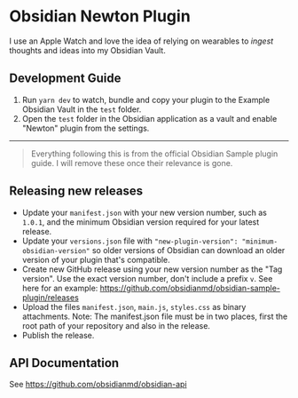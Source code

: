 # Obsidian Newton Plugin

I use an Apple Watch and love the idea of relying on wearables to _ingest_ thoughts and ideas into my Obsidian Vault.

## Development Guide

1. Run `yarn dev` to watch, bundle and copy your plugin to the Example Obsidian Vault in the `test` folder.
2. Open the `test` folder in the Obsidian application as a vault and enable "Newton" plugin from the settings.

---

> Everything following this is from the official Obsidian Sample plugin guide. I will remove these once their relevance is gone.

## Releasing new releases

-   Update your `manifest.json` with your new version number, such as `1.0.1`, and the minimum Obsidian version required for your latest release.
-   Update your `versions.json` file with `"new-plugin-version": "minimum-obsidian-version"` so older versions of Obsidian can download an older version of your plugin that's compatible.
-   Create new GitHub release using your new version number as the "Tag version". Use the exact version number, don't include a prefix `v`. See here for an example: https://github.com/obsidianmd/obsidian-sample-plugin/releases
-   Upload the files `manifest.json`, `main.js`, `styles.css` as binary attachments. Note: The manifest.json file must be in two places, first the root path of your repository and also in the release.
-   Publish the release.

## API Documentation

See https://github.com/obsidianmd/obsidian-api
